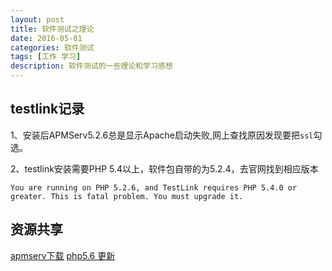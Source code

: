 ```yaml
---
layout: post
title: 软件测试之理论
date: 2016-05-01
categories: 软件测试
tags: [工作 学习]
description: 软件测试的一些理论和学习感想
---
```

## testlink记录

1、安装后APMServ5.2.6总是显示Apache启动失败,网上查找原因发现要把`ssl`勾选。

2、testlink安装需要PHP 5.4以上，软件包自带的为5.2.4，去官网找到相应版本

```
You are running on PHP 5.2.6, and TestLink requires PHP 5.4.0 or greater. This is fatal problem. You must upgrade it.
```


## 资源共享

[apmserv下载](http://apmserv.s135.com/)
[php5.6 更新](http://www.php.net)
